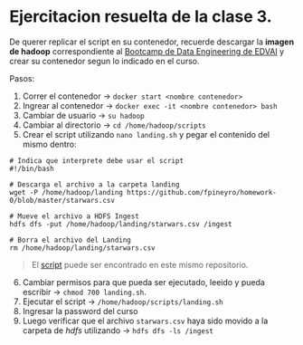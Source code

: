 # Ejercitacion resuelta de la clase 3.

De querer replicar el script en su contenedor, recuerde descargar la **imagen de hadoop** correspondiente al [Bootcamp de Data Engineering de EDVAI](https://www.escueladedatosvivos.ai/cursos/data-engineering-creando-el-pipeline-de-datos) y crear su contenedor segun lo indicado en el curso.

Pasos:
1. Correr el contenedor → `docker start <nombre contenedor>`
2. Ingrear al contenedor → `docker exec -it <nombre contenedor> bash`
3. Cambiar de usuario → `su hadoop`
4. Cambiar al directorio → `cd /home/hadoop/scripts`
5. Crear el script utilizando `nano landing.sh` y pegar el contenido del mismo dentro:

```
# Indica que interprete debe usar el script
#!/bin/bash

# Descarga el archivo a la carpeta landing
wget -P /home/hadoop/landing https://github.com/fpineyro/homework-0/blob/master/starwars.csv

# Mueve el archivo a HDFS Ingest
hdfs dfs -put /home/hadoop/landing/starwars.csv /ingest

# Borra el archivo del Landing
rm /home/hadoop/landing/starwars.csv
```

> El [script](https://github.com/EmanuelRodriguezBedeman/Data-Engineering-EDVAI/blob/main/Clase%203/landing.sh) puede ser encontrado en este mismo repositorio.

6. Cambiar permisos para que pueda ser ejecutado, leeido y pueda escribir → `chmod 700 landing.sh`.
7. Ejecutar el script → `/home/hadoop/scripts/landing.sh`
8. Ingresar la password del curso
9. Luego verificar que el archivo `starwars.csv` haya sido movido a la carpeta de *hdfs* utilizando → `hdfs dfs -ls /ingest`